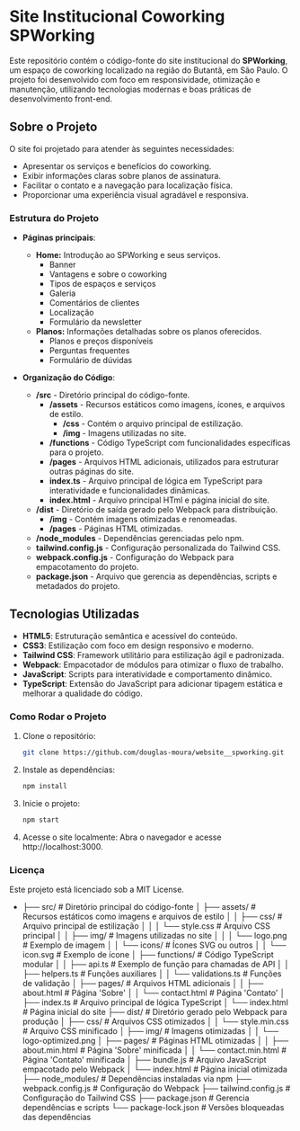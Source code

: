 # Site Institucional Coworking SPWorking

Este repositório contém o código-fonte do site institucional do **SPWorking**, um espaço de coworking localizado na região do Butantã, em São Paulo. O projeto foi desenvolvido com foco em responsividade, otimização e manutenção, utilizando tecnologias modernas e boas práticas de desenvolvimento front-end.

## Sobre o Projeto

O site foi projetado para atender às seguintes necessidades:
- Apresentar os serviços e benefícios do coworking.
- Exibir informações claras sobre planos de assinatura.
- Facilitar o contato e a navegação para localização física.
- Proporcionar uma experiência visual agradável e responsiva.

### Estrutura do Projeto

- **Páginas principais**: 
  - **Home:** Introdução ao SPWorking e seus serviços.
    - Banner
    - Vantagens e sobre o coworking
    - Tipos de espaços e serviços
    - Galeria
    - Comentários de clientes
    - Localização
    - Formulário da newsletter
  - **Planos:** Informações detalhadas sobre os planos oferecidos.
    - Planos e preços disponíveis
    - Perguntas frequentes
    - Formulário de dúvidas
    
- **Organização do Código**:
  - **/src**                - Diretório principal do código-fonte.                                                                    
    - **/assets**           - Recursos estáticos como imagens, ícones, e arquivos de estilo.                                          
      - **/css**            - Contém o arquivo principal de estilização.                                                     
      - **/img**            - Imagens utilizadas no site.
    - **/functions**        - Código TypeScript com funcionalidades específicas para o projeto.
    - **/pages**            - Arquivos HTML adicionais, utilizados para estruturar outras páginas do site.
    - **index.ts**         - Arquivo principal de lógica em TypeScript para interatividade e funcionalidades dinâmicas.
    - **index.html**       - Arquivo principal HTml e página inicial do site.                                                        
  - **/dist**               - Diretório de saída gerado pelo Webpack para distribuição.
    - **/img**              - Contém imagens otimizadas e renomeadas.
    - **/pages**            - Páginas HTML otimizadas.                                                                                
  - **/node_modules**       - Dependências gerenciadas pelo npm.                                                                           
  - **tailwind.config.js**  - Configuração personalizada do Tailwind CSS.                                                             
  - **webpack.config.js**   - Configuração do Webpack para empacotamento do projeto.                                                  
  - **package.json**        - Arquivo que gerencia as dependências, scripts e metadados do projeto.                                   

## Tecnologias Utilizadas

- **HTML5**: Estruturação semântica e acessível do conteúdo.
- **CSS3**: Estilização com foco em design responsivo e moderno.
- **Tailwind CSS**: Framework utilitário para estilização ágil e padronizada.
- **Webpack**: Empacotador de módulos para otimizar o fluxo de trabalho.
- **JavaScript**: Scripts para interatividade e comportamento dinâmico.
- **TypeScript**: Extensão do JavaScript para adicionar tipagem estática e melhorar a qualidade do código. 

### Como Rodar o Projeto

1. Clone o repositório:
   
   ```bash
   git clone https://github.com/douglas-moura/website__spworking.git
   ```

2. Instale as dependências:

   ```bash
   npm install
   ```

3. Inicie o projeto:

   ```bash
   npm start
   ```

4. Acesse o site localmente: Abra o navegador e acesse http://localhost:3000.

### Licença

Este projeto está licenciado sob a MIT License.


- ├── src/                      # Diretório principal do código-fonte
  │   ├── assets/               # Recursos estáticos como imagens e arquivos de estilo
  │   │   ├── css/              # Arquivo principal de estilização
│   │   │   └── style.css     # Arquivo CSS principal
│   │   ├── img/              # Imagens utilizadas no site
│   │   │   └── logo.png      # Exemplo de imagem
│   │   └── icons/            # Ícones SVG ou outros
│   │       └── icon.svg      # Exemplo de ícone
│   ├── functions/            # Código TypeScript modular
│   │   ├── api.ts            # Exemplo de função para chamadas de API
│   │   ├── helpers.ts        # Funções auxiliares
│   │   └── validations.ts    # Funções de validação
│   ├── pages/                # Arquivos HTML adicionais
│   │   ├── about.html        # Página 'Sobre'
│   │   └── contact.html      # Página 'Contato'
│   ├── index.ts              # Arquivo principal de lógica TypeScript
│   └── index.html            # Página inicial do site
├── dist/                     # Diretório gerado pelo Webpack para produção
│   ├── css/                  # Arquivos CSS otimizados
│   │   └── style.min.css     # Arquivo CSS minificado
│   ├── img/                  # Imagens otimizadas
│   │   └── logo-optimized.png
│   ├── pages/                # Páginas HTML otimizadas
│   │   ├── about.min.html    # Página 'Sobre' minificada
│   │   └── contact.min.html  # Página 'Contato' minificada
│   ├── bundle.js             # Arquivo JavaScript empacotado pelo Webpack
│   └── index.html            # Página inicial otimizada
├── node_modules/             # Dependências instaladas via npm
├── webpack.config.js         # Configuração do Webpack
├── tailwind.config.js        # Configuração do Tailwind CSS
├── package.json              # Gerencia dependências e scripts
└── package-lock.json         # Versões bloqueadas das dependências

